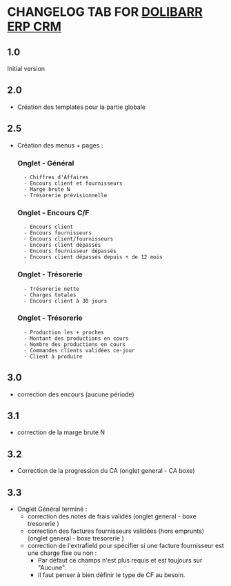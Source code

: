 # CHANGELOG TAB FOR [DOLIBARR ERP CRM](https://www.dolibarr.org)

## 1.0

Initial version

## 2.0 

- Création des templates pour la partie globale 

## 2.5

- Création des menus + pages : 
    ### Onglet - Général
        - Chiffres d'Affaires
        - Encours client et fournisseurs
        - Marge brute N
        - Trésorerie prévisionnelle

    ### Onglet - Encours C/F
        - Encours client 
        - Encours fournisseurs
        - Encours client/fournisseurs
        - Encours client dépassés 
        - Encours fournisseur dépassés
        - Encours client dépassés depuis + de 12 mois

    ### Onglet - Trésorerie 
        - Trésorerie nette
        - Charges totales
        - Encours client à 30 jours

    ### Onglet - Trésorerie 
        - Production les + proches 
        - Montant des productions en cours
        - Nombre des productions en cours
        - Commandes clients validées ce-jour
        - Client à produire
        
## 3.0

- correction des encours (aucune période)

## 3.1 

- correction de la marge brute N

## 3.2 

- Correction de la progression du CA (onglet general - CA boxe)

## 3.3

- Onglet Général terminé : 
    - correction des notes de frais validés (onglet general - boxe tresorerie )
    - correction des factures fournisseurs validées (hors emprunts) (onglet general - boxe tresorerie )
    - correction de l'extrafield pour spécifier si une facture fournisseur est une charge fixe ou non : 
        - Par défaut ce champs n'est plus requis et est toujours sur "Aucune". 
        - Il faut penser à bien définir le type de CF au besoin. 
